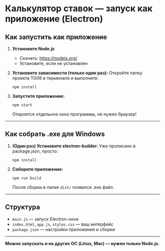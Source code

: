 # Калькулятор ставок — запуск как приложение (Electron)

## Как запустить как приложение

1. **Установите Node.js**
   - Скачать: https://nodejs.org/
   - Установите, если не установлен

2. **Установите зависимости (только один раз):**
   Откройте папку проекта TG06 в терминале и выполните:
   ```
   npm install
   ```

3. **Запустите приложение:**
   ```
   npm start
   ```
   Откроется отдельное окно программы, не нужен браузер!

---

## Как собрать .exe для Windows

1. **(Один раз) Установите electron-builder:**
   Уже прописано в package.json, просто:
   ```
   npm install
   ```

2. **Соберите приложение:**
   ```
   npm run build
   ```
   После сборки в папке `dist/` появится .exe файл.

---

## Структура
- `main.js` — запуск Electron-окна
- `index.html`, `app.js`, `styles.css` — ваш интерфейс
- `package.json` — настройки приложения и сборки

---

**Можно запускать и на других ОС (Linux, Mac) — нужен только Node.js.**
